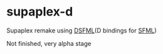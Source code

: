 # supaplex-d
Supaplex remake using [DSFML](http://www.dsfml.com/)(D bindings for [SFML](http://www.sfml-dev.org/))

Not finished, very alpha stage
